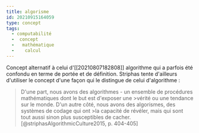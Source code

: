 ```yaml
---
title: algorisme
id: 20210915164059
type: concept
tags:
  - computabilité
  -  concept
  -   mathématique
  -    calcul
---
```


Concept alternatif à celui d'[[20210807182808]] algorithme qui a parfois été confondu en terme de portée et de définition.
Striphas tente d'ailleurs d'utiliser le concept d'une façon qui le distingue de celui d'algorithme :
>D'une part, nous avons des algorithmes - un ensemble de procédures mathématiques dont le but est d'exposer une >vérité ou une tendance sur le monde. D'un autre côté, nous avons des algorismes, des systèmes de codage qui ont >la capacité de révéler, mais qui sont tout aussi sinon plus susceptibles de cacher.  [@striphasAlgorithmicCulture2015,  p. 404-405]